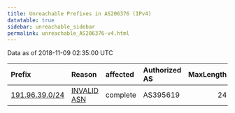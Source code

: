 ```yaml
---
title: Unreachable Prefixes in AS206376 (IPv4)
datatable: true
sidebar: unreachable_sidebar
permalink: unreachable_AS206376-v4.html
---
```


Data as of 2018-11-09 02:35:00 UTC


<div class="datatable-begin"></div>

| Prefix                                                 | Reason                                                                                                 | affected   | Authorized AS   |   MaxLength | Anchor                                         |   unreachable /24s |
|:-------------------------------------------------------|:-------------------------------------------------------------------------------------------------------|:-----------|:----------------|------------:|:-----------------------------------------------|-------------------:|
| [191.96.39.0/24](https://stat.ripe.net/191.96.39.0/24) | [INVALID ASN](https://rpki-validator.ripe.net/announcement-preview?asn=AS206376&prefix=191.96.39.0/24) | complete   | AS395619        |          24 | [LACNIC](unreachable_LACNIC_RPKI_Root-v4.html) |                  1 |

<div class="datatable-end"></div>